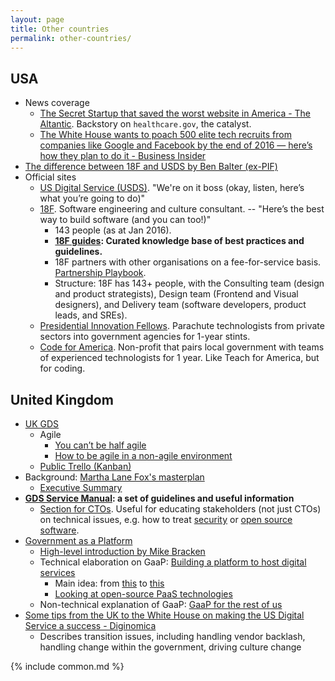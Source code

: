 ```yaml
---
layout: page
title: Other countries
permalink: other-countries/
---
```


## USA

* News coverage
    * [The Secret Startup that saved the worst website in America - The Altantic](http://www.theatlantic.com/technology/archive/2015/07/the-secret-startup-saved-healthcare-gov-the-worst-website-in-america/397784/). Backstory on `healthcare.gov`, the catalyst.
    * [The White House wants to poach 500 elite tech recruits from companies like Google and Facebook by the end of 2016 — here’s how they plan to do it - Business Insider](http://www.businessinsider.sg/how-the-white-house-plans-to-poach-500-recruits-from-the-private-tech-sector-2015-11/)
* [The difference between 18F and USDS by Ben Balter (ex-PIF)](http://ben.balter.com/2015/04/22/the-difference-between-18f-and-usds/)
* Official sites
    * [US Digital Service (USDS)](https://www.whitehouse.gov/digital/united-states-digital-service). "We're on it boss (okay, listen, here’s what you’re going to do)"
    * [18F](https://18f.gsa.gov/). Software engineering and culture consultant. -- "Here’s the best way to build software (and you can too!)"
        * 143 people (as at Jan 2016).
        * **[18F guides](https://pages.18f.gov/guides/): Curated knowledge base of best practices and guidelines.**
        * 18F partners with other organisations on a fee-for-service basis. [Partnership Playbook](https://pages.18f.gov/partnership-playbook/).
        * Structure: 18F has 143+ people, with the Consulting team (design and product strategists), Design team (Frontend and Visual designers), and Delivery team (software developers, product leads, and SREs).
    * [Presidential Innovation Fellows](https://presidentialinnovationfellows.gov/). Parachute technologists from private sectors into government agencies for 1-year stints.
    * [Code for America](http://www.codeforamerica.org/). Non-profit that pairs local government with teams of experienced technologists for 1 year. Like Teach for America, but for coding.


## United Kingdom

* [UK GDS](https://gds.blog.gov.uk/)
    * Agile
        * [You can’t be half agile](https://gds.blog.gov.uk/2015/07/10/you-cant-be-half-agile/)
        * [How to be agile in a non-agile environment](https://gds.blog.gov.uk/2015/10/09/how-to-be-agile-in-a-non-agile-environment/)
    * [Public Trello (Kanban)](https://trello.com/b/GyqsETvS/gov-uk-high-level-roadmap)
* Background: [Martha Lane Fox's masterplan](https://www.gov.uk/government/publications/directgov-2010-and-beyond-revolution-not-evolution-a-report-by-martha-lane-fox)
    * [Executive Summary](https://www.gov.uk/government/uploads/system/uploads/attachment_data/file/60995/Directgov_20Executive_20Sum_20FINAL.pdf)
* **[GDS Service Manual](https://www.gov.uk/service-manual): a set of guidelines and useful information**
    * [Section for CTOs](https://www.gov.uk/service-manual/chief-technology-officers). Useful for educating stakeholders (not just CTOs) on technical issues, e.g. how to treat [security](https://www.gov.uk/service-manual/technology/security-as-enabler.html) or [open source software](https://www.gov.uk/service-manual/making-software/open-source.html).
* [Government as a Platform](https://gds.blog.gov.uk/category/government-as-a-platform/)
    * [High-level introduction by Mike Bracken](https://gds.blog.gov.uk/2015/03/29/government-as-a-platform-the-next-phase-of-digital-transformation/)
    * Technical elaboration on GaaP: [Building a platform to host digital services](https://gds.blog.gov.uk/2015/09/08/building-a-platform-to-host-digital-services/)
        * Main idea: from [this](https://gds.blog.gov.uk/wp-content/uploads/sites/60/2015/08/Separate-projects-image-620x349.jpg) to [this](https://gds.blog.gov.uk/wp-content/uploads/sites/60/2015/08/Government-PaaS-Image-620x349.jpg)
        * [Looking at open-source PaaS technologies](https://gdstechnology.blog.gov.uk/2015/10/27/looking-at-open-source-paas-technologies/)
    * Non-technical explanation of GaaP: [GaaP for the rest of us](https://gds.blog.gov.uk/2015/10/07/government-as-a-platform-for-the-rest-of-us/)
* [Some tips from the UK to the White House on making the US Digital Service a success - Diginomica](http://diginomica.com/2014/08/26/tips-uk-white-house-making-us-digital-service-success/)
    * Describes transition issues, including handling vendor backlash, handling change within the government, driving culture change

{% include common.md %}
